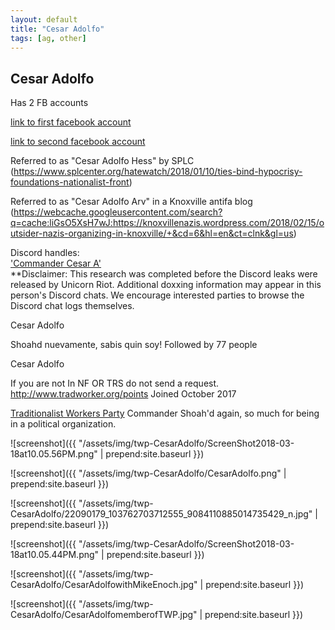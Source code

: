 ```yaml
---
layout: default
title: "Cesar Adolfo"
tags: [ag, other]
---
```



## Cesar Adolfo
Has 2 FB accounts

[link to first facebook account](https://www.facebook.com/100024621725241)

[link to second facebook account](https://www.facebook.com/100022364765200)

Referred to as "Cesar Adolfo Hess" by SPLC (https://www.splcenter.org/hatewatch/2018/01/10/ties-bind-hypocrisy-foundations-nationalist-front)

Referred to as "Cesar Adolfo Arv" in a Knoxville antifa blog (https://webcache.googleusercontent.com/search?q=cache:liGsO5XsH7wJ:https://knoxvillenazis.wordpress.com/2018/02/15/outsider-nazis-organizing-in-knoxville/+&cd=6&hl=en&ct=clnk&gl=us)

Discord handles:  
['Commander Cesar A'](https://discordleaks.unicornriot.ninja/discord/user/2072)  
**Disclaimer: This research was completed before the Discord leaks were released by Unicorn Riot. Additional doxxing information may appear in this person's Discord chats. We encourage interested parties to browse the Discord chat logs themselves.



 Cesar Adolfo


 Shoahd nuevamente, sabis quin soy! Followed by 77 people





 Cesar Adolfo


 If you are not In NF OR TRS do not send a request. http://www.tradworker.org/points Joined October 2017

[Traditionalist Workers Party](https://www.facebook.com/pages/Traditionalist-Workers-Party/856165191155909) Commander Shoah'd again, so much for being in a political organization.





![screenshot]({{ "/assets/img/twp-CesarAdolfo/ScreenShot2018-03-18at10.05.56PM.png" | prepend:site.baseurl }})


![screenshot]({{ "/assets/img/twp-CesarAdolfo/CesarAdolfo.png" | prepend:site.baseurl }})


![screenshot]({{ "/assets/img/twp-CesarAdolfo/22090179_103762703712555_9084110885014735429_n.jpg" | prepend:site.baseurl }})


![screenshot]({{ "/assets/img/twp-CesarAdolfo/ScreenShot2018-03-18at10.05.44PM.png" | prepend:site.baseurl }})


![screenshot]({{ "/assets/img/twp-CesarAdolfo/CesarAdolfowithMikeEnoch.jpg" | prepend:site.baseurl }})


![screenshot]({{ "/assets/img/twp-CesarAdolfo/CesarAdolfomemberofTWP.jpg" | prepend:site.baseurl }})
